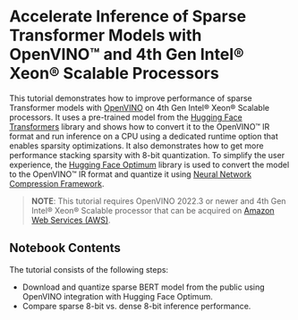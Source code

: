 # Accelerate Inference of Sparse Transformer Models with OpenVINO™ and 4th Gen Intel&reg; Xeon&reg; Scalable Processors

This tutorial demonstrates how to improve performance of sparse Transformer models with [OpenVINO](https://docs.openvino.ai/) on 4th Gen Intel® Xeon® Scalable processors. It uses a pre-trained model from the [Hugging Face Transformers](https://huggingface.co/transformers/) library and shows how to convert it to the OpenVINO™ IR format and run inference on a CPU using a dedicated runtime option that enables sparsity optimizations. It also demonstrates how to get more performance stacking sparsity with 8-bit quantization. To simplify the user experience, the [Hugging Face Optimum](https://huggingface.co/docs/optimum) library is used to convert the model to the OpenVINO™ IR format and quantize it using [Neural Network Compression Framework](https://github.com/openvinotoolkit/nncf).

>**NOTE**: This tutorial requires OpenVINO 2022.3 or newer and 4th Gen Intel&reg; Xeon&reg; Scalable processor that can be acquired on [Amazon Web Services (AWS)](https://aws.amazon.com/ec2/instance-types/r7iz/).

## Notebook Contents

The tutorial consists of the following steps:

- Download and quantize sparse BERT model from the public using OpenVINO integration with Hugging Face Optimum.
- Compare sparse 8-bit vs. dense 8-bit inference performance.
